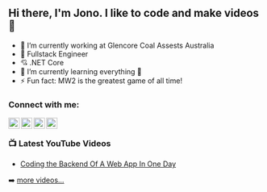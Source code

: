 ## Hi there, I'm Jono. I like to code and make videos 👋

- 🔭 I’m currently working at Glencore Coal Assests Australia
- 💪 Fullstack Engineer
- 💘 .NET Core
- 🌱 I’m currently learning everything 🤣
- ⚡ Fun fact: MW2 is the greatest game of all time!

### Connect with me:

[<img align="left" alt="YouTube" width="22px" src="https://cdn.jsdelivr.net/npm/simple-icons@v3/icons/youtube.svg" />](https://www.youtube.com/channel/UCkaGXH_Yzq45qJ-Em0612-Q)
[<img align="left" alt="Twitter" width="22px" src="https://cdn.jsdelivr.net/npm/simple-icons@v3/icons/twitter.svg" />](https://twitter.com/jonowilliams26)
[<img align="left" alt="LinkedIn" width="22px" src="https://cdn.jsdelivr.net/npm/simple-icons@v3/icons/linkedin.svg" />](https://www.linkedin.com/in/jonathan-williams-406891180/)
[<img align="left" alt="Instagram" width="22px" src="https://cdn.jsdelivr.net/npm/simple-icons@v3/icons/instagram.svg" />](https://www.instagram.com/jonathanwilliams2696/)

<br />

### 📺 Latest YouTube Videos

<!-- YOUTUBE:START -->
- [Coding the Backend Of A Web App In One Day](https://youtu.be/MCxtnTe5UMc)
<!-- YOUTUBE:END -->

➡️ [more videos...](https://www.youtube.com/channel/UCkaGXH_Yzq45qJ-Em0612-Q)
